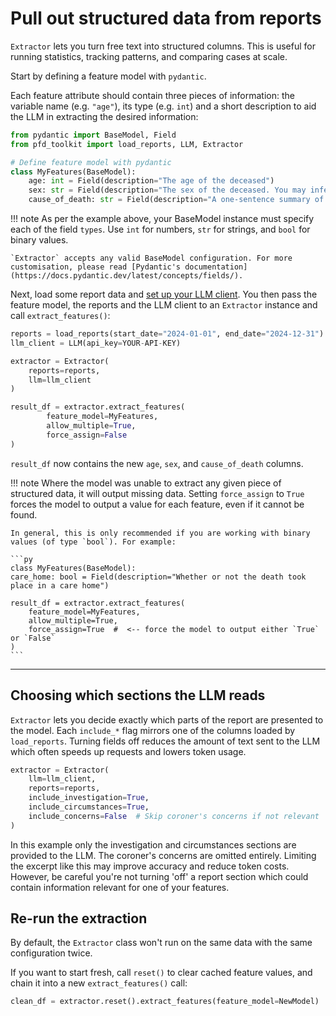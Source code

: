 # Pull out structured data from reports

`Extractor` lets you turn free text into structured columns. This is useful for running statistics, tracking patterns, and comparing cases at scale.

Start by defining a feature model with `pydantic`. 

Each feature attribute should contain three pieces of information: the variable name (e.g. `"age"`), its type (e.g. `int`) and a short description to aid the LLM in extracting the desired information:

```python
from pydantic import BaseModel, Field
from pfd_toolkit import load_reports, LLM, Extractor

# Define feature model with pydantic
class MyFeatures(BaseModel):
    age: int = Field(description="The age of the deceased")
    sex: str = Field(description="The sex of the deceased. You may infer sex from pronouns (e.g. 'He', 'Her', etc.)")
    cause_of_death: str = Field(description="A one-sentence summary of the cause of death")
```

!!! note
    As per the example above, your BaseModel instance must specify each of the field `types`. Use `int` for numbers, `str` for strings, and `bool` for binary values.

    `Extractor` accepts any valid BaseModel configuration. For more customisation, please read [Pydantic's documentation](https://docs.pydantic.dev/latest/concepts/fields/).


Next, load some report data and [set up your LLM client](../llm_setup.md). You then pass the feature model, the reports and the LLM client to an `Extractor` instance and call `extract_features()`:

```python
reports = load_reports(start_date="2024-01-01", end_date="2024-12-31")
llm_client = LLM(api_key=YOUR-API-KEY)

extractor = Extractor(
    reports=reports,
    llm=llm_client
)

result_df = extractor.extract_features(
        feature_model=MyFeatures,
        allow_multiple=True, 
        force_assign=False
)
```

`result_df` now contains the new `age`, `sex`, and `cause_of_death` columns. 


!!! note
    Where the model was unable to extract any given piece of structured data, it will output missing data. Setting `force_assign` to `True` forces the model to output a value for each feature, even if it cannot be found. 

    In general, this is only recommended if you are working with binary values (of type `bool`). For example:

    ```py
    class MyFeatures(BaseModel):
    care_home: bool = Field(description="Whether or not the death took place in a care home")

    result_df = extractor.extract_features(
        feature_model=MyFeatures,
        allow_multiple=True, 
        force_assign=True  #  <-- force the model to output either `True` or `False`
    )
    ```



---

## Choosing which sections the LLM reads

`Extractor` lets you decide exactly which parts of the report are presented to the model. Each `include_*` flag mirrors one of the columns loaded by `load_reports`. Turning fields off reduces the amount of text sent to the LLM which often speeds up requests and lowers token usage.

```python
extractor = Extractor(
    llm=llm_client,
    reports=reports,
    include_investigation=True,
    include_circumstances=True,
    include_concerns=False  # Skip coroner's concerns if not relevant
)
```

In this example only the investigation and circumstances sections are provided to the LLM. The coroner's concerns are omitted entirely. Limiting the excerpt like this may improve accuracy and reduce token costs. However, be careful you're not turning 'off' a report section which could contain information relevant for one of your features.

## Re-run the extraction

By default, the `Extractor` class won't run on the same data with the same configuration twice. 

If you want to start fresh, call `reset()` to clear cached feature values, and chain it into a new `extract_features()` call:

```python
clean_df = extractor.reset().extract_features(feature_model=NewModel)
```
